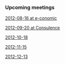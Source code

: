 <div class="upcoming-meetings">
	<h3>Upcoming meetings</h3>
	<p><a href="http://lanyrd.com/2012/copenhagenjs-august/"><time datetime="2012-08-16T19:00">2012-08-16</time> at e-conomic</a></p>
	<p><a href="http://lanyrd.com/2012/copenhagenjs-september/"><time datetime="2012-09-20T19:00">2012-09-20</time> at Consulence</a></p>
	<p><a href="http://lanyrd.com/2012/copenhagenjs-october/"><time datetime="2012-10-18T19:00">2012-10-18</time></a></p>
	<p><a href="http://lanyrd.com/2012/copenhagenjs-november/"><time datetime="2012-11-15T19:00">2012-11-15</time></a></p>
	<p><a href="http://lanyrd.com/2012/copenhagenjs-december/"><time datetime="2012-12-13T19:00">2012-12-13</time></a></p>
</div>